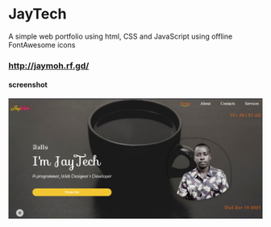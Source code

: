 # JayTech
A simple web portfolio using html, CSS and JavaScript using offline FontAwesome icons
### http://jaymoh.rf.gd/

#### screenshot
<img src="https://raw.githubusercontent.com/jaycode8/Personal-Web-Portfolio/main/src/Components/About/Projects/img/jay.png" />
